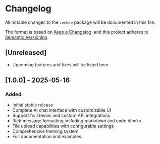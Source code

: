 # Changelog

All notable changes to the `zeebee` package will be documented in this file.

The format is based on [Keep a Changelog](https://keepachangelog.com/en/1.0.0/),
and this project adheres to [Semantic Versioning](https://semver.org/spec/v2.0.0.html).

## [Unreleased]
- Upcoming features and fixes will be listed here

## [1.0.0] - 2025-05-16
### Added
- Initial stable release
- Complete AI chat interface with customizable UI
- Support for Gemini and custom API integrations
- Rich message formatting including markdown and code blocks
- File upload capabilities with configurable settings
- Comprehensive theming system
- Full documentation and examples
